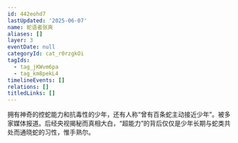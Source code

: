 ```yaml
---
id: 442eohd7
lastUpdated: '2025-06-07'
name: 蛇语者张爽
aliases: []
layer: 3
eventDate: null
categoryId: cat_r0rzgkOi
tagIds:
  - tag_jKWvm6pa
  - tag_km8pekL4
timelineEvents: []
relations: []
titledLinks: []
---
```

拥有神奇的控蛇能力和抗毒性的少年，还有人称“曾有百条蛇主动接近少年”。被多家媒体报道。后经央视揭秘而真相大白，“超能力”的背后仅仅是少年长期与蛇类共处而通晓蛇的习性，惟手熟尔。
